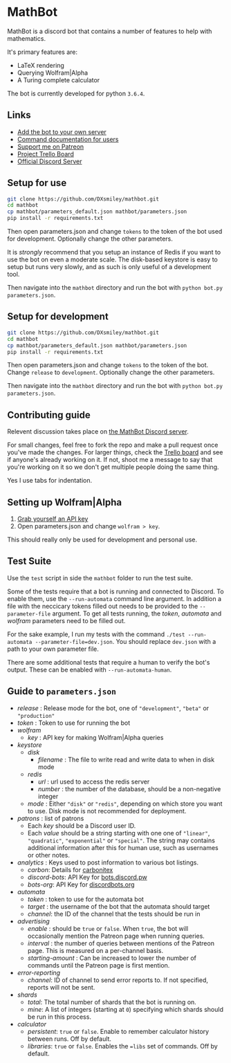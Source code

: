 # MathBot

MathBot is a discord bot that contains a number of features to help with mathematics.

It's primary features are:
- LaTeX rendering
- Querying Wolfram|Alpha
- A Turing complete calculator

The bot is currently developed for python `3.6.4`.

## Links

- [Add the bot to your own server](https://discordapp.com/oauth2/authorize?&client_id=172236682245046272&scope=bot&permissions=126016)
- [Command documentation for users](https://dxsmiley.github.io/mathbot/docs.html)
- [Support me on Patreon](https://www.patreon.com/dxsmiley)
- [Project Trello Board](https://trello.com/b/j6b7vpGA/mathbot)
- [Official Discord Server](https://discord.gg/JbJbRZS)

## Setup for use

```bash
git clone https://github.com/DXsmiley/mathbot.git
cd mathbot
cp mathbot/parameters_default.json mathbot/parameters.json
pip install -r requirements.txt
```

Then open parameters.json and change `tokens` to the token of the bot used for development. Optionally change the other parameters.

It is *strongly* recommend that you setup an instance of Redis if you want to use the bot on even a moderate scale. The disk-based keystore is easy to setup but runs very slowly, and as such is only useful of a development tool.

Then navigate into the `mathbot` directory and run the bot with `python bot.py parameters.json`.

## Setup for development

```bash
git clone https://github.com/DXsmiley/mathbot.git
cd mathbot
cp mathbot/parameters_default.json mathbot/parameters.json
pip install -r requirements.txt
```

Then open parameters.json and change `tokens` to the token of the bot. Change `release` to `development`. Optionally change the other parameters.

Then navigate into the `mathbot` directory and run the bot with `python bot.py parameters.json`.

## Contributing guide

Relevent discussion takes place on [the MathBot Discord server](https://discord.gg/JbJbRZS).

For small changes, feel free to fork the repo and make a pull request once you've made the changes. For larger things, check the [Trello board](https://trello.com/b/j6b7vpGA/mathbot) and see if anyone's already working on it. If not, shoot me a message to say that you're working on it so we don't get multiple people doing the same thing.

Yes I use tabs for indentation.

## Setting up Wolfram|Alpha

1. [Grab yourself an API key](https://products.wolframalpha.com/api/)
2. Open parameters.json and change `wolfram > key`.

This should really only be used for development and personal use.

## Test Suite

Use the `test` script in side the `mathbot` folder to run the test suite.

Some of the tests require that a bot is running and connected to Discord. To enable them, use the `--run-automata` command line argument. In addition a file with the neccicary tokens filled out needs to be provided to the `--parameter-file` argument. To get all tests running, the *token*, *automata* and *wolfram* parameters need to be filled out.

For the sake example, I run my tests with the command `./test --run-automata --parameter-file=dev.json`. You should replace `dev.json` with a path to your own parameter file.

There are some additional tests that require a human to verify the bot's output. These can be enabled with `--run-automata-human`.

## Guide to `parameters.json`

- *release* : Release mode for the bot, one of `"development"`, `"beta"` or `"production"`
- *token* : Token to use for running the bot
- *wolfram*
	- *key* : API key for making Wolfram|Alpha queries
- *keystore*
	- *disk*
		- *filename* : The file to write read and write data to when in disk mode
	- *redis*
		- *url* : url used to access the redis server
		- *number* : the number of the database, should be a non-negative integer
	- *mode* : Either `"disk"` or `"redis"`, depending on which store you want to use. Disk mode is not recommended for deployment.
- *patrons* : list of patrons
	- Each *key* should be a Discord user ID.
	- Each *value* should be a string starting with one one of `"linear"`, `"quadratic"`, `"exponential"` or `"special"`. The string may contains additional information after this for human use, such as usernames or other notes.
- *analytics* : Keys used to post information to various bot listings.
	- *carbon*: Details for [carbonitex](http://carbonitex.net/)
	- *discord-bots*: API Key for [bots.discord.pw](https://bots.discord.pw/#g=1)
	- *bots-org*: API Key for [discordbots.org](https://discordbots.org/)
- *automata*
	- *token* : token to use for the automata bot
	- *target* : the username of the bot that the automata should target
	- *channel*: the ID of the channel that the tests should be run in
- *advertising*
	- *enable* : should be `true` or `false`. When `true`, the bot will occasionally mention the Patreon page when running queries.
	- *interval* : the number of queries between mentions of the Patreon page. This is measured on a per-channel basis.
	- *starting-amount* : Can be increased to lower the number of commands until the Patreon page is first mention.
- *error-reporting*
	- *channel*: ID of channel to send error reports to. If not specified, reports will not be sent.
- *shards*
	- *total*: The total number of shards that the bot is running on.
	- *mine*: A list of integers (starting at `0`) specifying which shards should be run in this process.
- *calculator*
	- *persistent*: `true` or `false`. Enable to remember calculator history between runs. Off by default.
	- *libraries*: `true` or `false`. Enables the `=libs` set of commands. Off by default.
